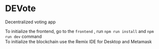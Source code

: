 # DEVote
Decentralized voting app

To initialize the frontend, go to the `frontend` , run `npm run install` and `npm run dev` command </br>
To initialize the blockchain use the Remix IDE for Desktop and Metamask
